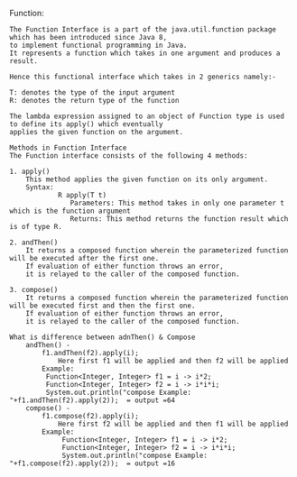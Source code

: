 Function:   

    The Function Interface is a part of the java.util.function package which has been introduced since Java 8, 
    to implement functional programming in Java.
    It represents a function which takes in one argument and produces a result.
    
    Hence this functional interface which takes in 2 generics namely:-
    
    T: denotes the type of the input argument
    R: denotes the return type of the function
    
    The lambda expression assigned to an object of Function type is used to define its apply() which eventually 
    applies the given function on the argument.
    
    Methods in Function Interface
    The Function interface consists of the following 4 methods:
    
    1. apply()
        This method applies the given function on its only argument.
        Syntax:
                R apply(T t)
                   Parameters: This method takes in only one parameter t which is the function argument
                   Returns: This method returns the function result which is of type R.
    
    2. andThen()
        It returns a composed function wherein the parameterized function will be executed after the first one.
        If evaluation of either function throws an error, 
        it is relayed to the caller of the composed function.
        
    3. compose()
        It returns a composed function wherein the parameterized function will be executed first and then the first one. 
        If evaluation of either function throws an error, 
        it is relayed to the caller of the composed function.
        
    What is difference between adnThen() & Compose 
        andThen() -
            f1.andThen(f2).apply(i);
                Here first f1 will be applied and then f2 will be applied 
            Example:
             Function<Integer, Integer> f1 = i -> i*2;
             Function<Integer, Integer> f2 = i -> i*i*i;
             System.out.println("compose Example: "+f1.andThen(f2).apply(2));  = output =64
        compose() - 
            f1.compose(f2).apply(i);
                Here first f2 will be applied and then f1 will be applied
            Example:
                 Function<Integer, Integer> f1 = i -> i*2;
                 Function<Integer, Integer> f2 = i -> i*i*i;
                 System.out.println("compose Example: "+f1.compose(f2).apply(2));  = output =16
        